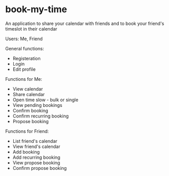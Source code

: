 # book-my-time
An application to share your calendar with friends and to book your friend's timeslot in their calendar

Users: Me, Friend

General functions:
- Registeration
- Login
- Edit profile


Functions for Me:
- View calendar
- Share calendar
- Open time slow - bulk or single
- View pending bookings
- Confirm booking
- Confirm recurring booking
- Propose booking


Functions for Friend:
- List friend's calendar
- View friend's calendar
- Add booking
- Add recurring booking
- View propose booking
- Confirm propose booking
